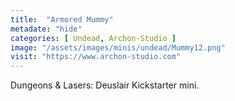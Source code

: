 ```yaml
---
title:  "Armored Mummy"
metadate: "hide"
categories: [ Undead, Archon-Studio ]
image: "/assets/images/minis/undead/Mummy12.png"
visit: "https://www.archon-studio.com"
---
```

Dungeons & Lasers: Deuslair Kickstarter mini.